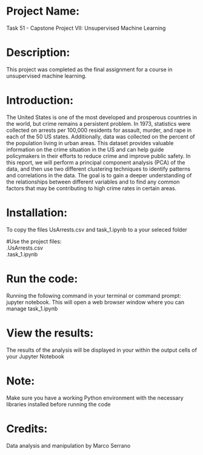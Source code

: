 # Project Name: 
Task 51 - Capstone Project VII: Unsupervised Machine Learning


# Description:
This project was completed as the final assignment for a course in unsupervised machine learning.

# Introduction:

The United States is one of the most developed and prosperous countries in the world, but crime remains a persistent problem. In 1973,
statistics were collected on arrests per 100,000 residents for assault, murder, and rape in each of the 50 US states. Additionally,
data was collected on the percent of the population living in urban areas. 
This dataset provides valuable information on the crime situation in the US and can help guide policymakers in their efforts to reduce crime and improve public safety.
In this report, we will perform a principal component analysis (PCA) of the data, and then use two different clustering techniques to identify patterns and correlations in the data.
The goal is to gain a deeper understanding of the relationships between different variables and to find any common factors that may be contributing to high crime rates in certain areas.


# Installation:

To copy the files UsArrests.csv and task_1.ipynb to a your seleced folder

#Use the project files:</br>
.UsArrests.csv</br>
.task_1.ipynb</br>

# Run the code: 
Running the following command in your terminal or command prompt: 
jupyter notebook. This will open a web browser window where you can manage task_1.ipynb

# View the results: 
The results of the analysis will be displayed in your within the output cells of your Jupyter Notebook


# Note: 
Make sure you have a working Python environment with the necessary libraries installed before running the code

# Credits:
Data analysis and manipulation by Marco Serrano
